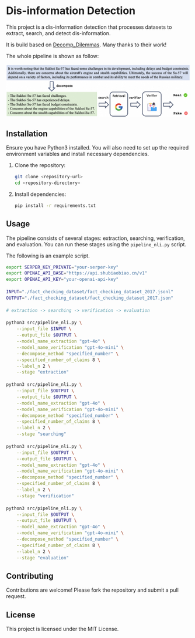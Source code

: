 # Dis-information Detection

This project is a dis-information detection that processes datasets to extract, search, and detect dis-information. 

It is build based on [Decomp_Dilemmas](https://github.com/qishenghu/Decomp_Dilemmas). Many thanks to their work! 

The whole pipeline is shown as follow:

![图片的替代文本](framework.png)


## Installation

Ensure you have Python3 installed. You will also need to set up the required environment variables and install necessary dependencies.

1. Clone the repository:
   ```bash
   git clone <repository-url>
   cd <repository-directory>
   ```

2. Install dependencies:
   ```bash
   pip install -r requirements.txt
   ```

## Usage

The pipeline consists of several stages: extraction, searching, verification, and evaluation. You can run these stages using the `pipeline_nli.py` script.

The following is an example script.

```bash
export SERPER_KEY_PRIVATE="your-serper-key"
export OPENAI_API_BASE="https://api.shubiaobiao.cn/v1"
export OPENAI_API_KEY="your-openai-api-key"

INPUT="./fact_checking_dataset/fact_checking_dataset_2017.jsonl"
OUTPUT="./fact_checking_dataset/fact_checking_dataset_2017.json"

# extraction -> searching -> verification -> evaluation

python3 src/pipeline_nli.py \
    --input_file $INPUT \
    --output_file $OUTPUT \
    --model_name_extraction "gpt-4o" \
    --model_name_verification "gpt-4o-mini" \
    --decompose_method "specified_number" \
    --specified_number_of_claims 8 \
    --label_n 2 \
    --stage "extraction"

python3 src/pipeline_nli.py \
    --input_file $OUTPUT \
    --output_file $OUTPUT \
    --model_name_extraction "gpt-4o" \
    --model_name_verification "gpt-4o-mini" \
    --decompose_method "specified_number" \
    --specified_number_of_claims 8 \
    --label_n 2 \
    --stage "searching"

python3 src/pipeline_nli.py \
    --input_file $OUTPUT \
    --output_file $OUTPUT \
    --model_name_extraction "gpt-4o" \
    --model_name_verification "gpt-4o-mini" \
    --decompose_method "specified_number" \
    --specified_number_of_claims 8 \
    --label_n 2 \
    --stage "verification"

python3 src/pipeline_nli.py \
    --input_file $OUTPUT \
    --output_file $OUTPUT \
    --model_name_extraction "gpt-4o" \
    --model_name_verification "gpt-4o-mini" \
    --decompose_method "specified_number" \
    --specified_number_of_claims 8 \
    --label_n 2 \
    --stage "evaluation"

```

## Contributing

Contributions are welcome! Please fork the repository and submit a pull request.

## License

This project is licensed under the MIT License.

